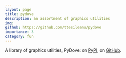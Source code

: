 ```yaml
---
layout: page
title: pydove
description: an assortment of graphics utilities
img:
github: https://github.com/ttesileanu/pydove
importance: 3
category: fun
---
```


A library of graphics utilities, PyDove: on [PyPI](https://pypi.org/project/pydove/),
on [GitHub](https://github.com/ttesileanu/pydove).
